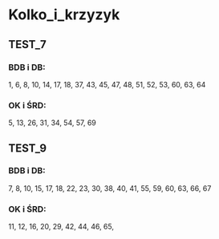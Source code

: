 # Kolko_i_krzyzyk
## TEST_7
### BDB i DB:
1, 6, 8, 10, 14, 17, 18, 37, 43, 45, 47, 48, 51, 52, 53, 60, 63, 64
### OK i ŚRD:
5, 13, 26, 31, 34, 54, 57, 69
## TEST_9
### BDB i DB:
7, 8, 10, 15, 17, 18, 22, 23, 30, 38, 40, 41, 55, 59, 60, 63, 66, 67
### OK i ŚRD:
11, 12, 16, 20, 29, 42, 44, 46, 65,
